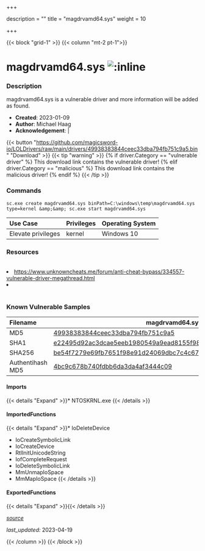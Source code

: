 +++

description = ""
title = "magdrvamd64.sys"
weight = 10

+++


{{< block "grid-1" >}}
{{< column "mt-2 pt-1">}}


# magdrvamd64.sys ![:inline](/images/twitter_verified.png) 


### Description

magdrvamd64.sys is a vulnerable driver and more information will be added as found.

- **Created**: 2023-01-09
- **Author**: Michael Haag
- **Acknowledgement**:  | [](https://twitter.com/)

{{< button "https://github.com/magicsword-io/LOLDrivers/raw/main/drivers/49938383844ceec33dba794fb751c9a5.bin" "Download" >}}
{{< tip "warning" >}}
{% if driver.Category == "vulnerable driver" %}
This download link contains the vulnerable driver!
{% elif driver.Category == "malicious" %}
This download link contains the malicious driver!
{% endif %}
{{< /tip >}}

### Commands

```
sc.exe create magdrvamd64.sys binPath=C:\windows\temp\magdrvamd64.sys     type=kernel &amp;&amp; sc.exe start magdrvamd64.sys
```

| Use Case | Privileges | Operating System | 
|:---- | ---- | ---- |
| Elevate privileges | kernel | Windows 10 |

### Resources
<br>
<li><a href="https://www.unknowncheats.me/forum/anti-cheat-bypass/334557-vulnerable-driver-megathread.html">https://www.unknowncheats.me/forum/anti-cheat-bypass/334557-vulnerable-driver-megathread.html</a></li>
<li><a href=""></a></li>
<br>

### Known Vulnerable Samples

| Filename | magdrvamd64.sys |
|:---- | ---- | 
| MD5 | <a href="https://www.virustotal.com/gui/file/49938383844ceec33dba794fb751c9a5">49938383844ceec33dba794fb751c9a5</a> |
| SHA1 | <a href="https://www.virustotal.com/gui/file/e22495d92ac3dcae5eeb1980549a9ead8155f98a">e22495d92ac3dcae5eeb1980549a9ead8155f98a</a> |
| SHA256 | <a href="https://www.virustotal.com/gui/file/be54f7279e69fb7651f98e91d24069dbc7c4c67e65850e486622ccbdc44d9a57">be54f7279e69fb7651f98e91d24069dbc7c4c67e65850e486622ccbdc44d9a57</a> |
| Authentihash MD5 | <a href="https://www.virustotal.com/gui/search/authentihash%253A4bc9c678b740fdbb6da3da4af3444c09">4bc9c678b740fdbb6da3da4af3444c09</a> || Authentihash SHA1 | <a href="https://www.virustotal.com/gui/search/authentihash%253A592989e3e6942baf38127b50e39dd732b323a92d">592989e3e6942baf38127b50e39dd732b323a92d</a> || Authentihash SHA256 | <a href="https://www.virustotal.com/gui/search/authentihash%253A911e01544557544de4ad59b374f1234513821c50a00c7afa62a8fcca07385b2f">911e01544557544de4ad59b374f1234513821c50a00c7afa62a8fcca07385b2f</a> || Signature | Samsung Electronics Co., Ltd., GlobalSign CodeSigning CA - G2, GlobalSign Root CA - R1   |
#### Imports
{{< details "Expand" >}}* NTOSKRNL.exe
{{< /details >}}
#### ImportedFunctions
{{< details "Expand" >}}* IoDeleteDevice
* IoCreateSymbolicLink
* IoCreateDevice
* RtlInitUnicodeString
* IofCompleteRequest
* IoDeleteSymbolicLink
* MmUnmapIoSpace
* MmMapIoSpace
{{< /details >}}
#### ExportedFunctions
{{< details "Expand" >}}{{< /details >}}



[*source*](https://github.com/magicsword-io/LOLDrivers/tree/main/yaml/magdrvamd64.yaml)

*last_updated:* 2023-04-19








{{< /column >}}
{{< /block >}}
